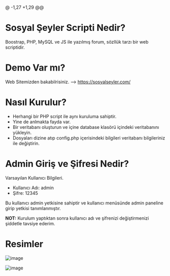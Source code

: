 @ -1,27 +1,29 @@
# Sosyal Şeyler Scripti Nedir?
Boostrap, PHP, MySQL ve JS ile yazılmış forum, sözllük tarzı bir web scriptidir.

# Demo Var mı?
Web Sitemizden bakabilrisiniz. --> https://sosyalseyler.com/

# Nasıl Kurulur?

- Herhangi bir PHP script ile aynı kuruluma sahiptir.
- Yine de anlmakta fayda var.
- Bir veritabanı oluşturun ve içine database klasörü içindeki veritabanını yükleyin.
- Dosyaları dizine atıp config.php içerisindeki bilgileri veritabanı bilgileriniz ile değiştirin.

# Admin Giriş ve Şifresi Nedir?
Varsayılan Kullanıcı Bilgileri.

- Kullanıcı Adı: admin
- Şifre: 12345

Bu kullanıcı admin yetkisine sahiptir ve kullanıcı menüsünde admin paneline girip yetkisi tanımlanmıştır. 

**NOT:** Kurulum yaptıktan sonra kullanıcı adı ve şifrenizi değiştirmenizi şiddetle tavsiye ederim.

# Resimler 
![image](https://github.com/user-attachments/assets/f8832fc0-bd4f-48df-87aa-ba2b69d700a9)


![image](https://github.com/user-attachments/assets/d8407877-2a96-4bd3-a58b-7fa684cbe6c2)

